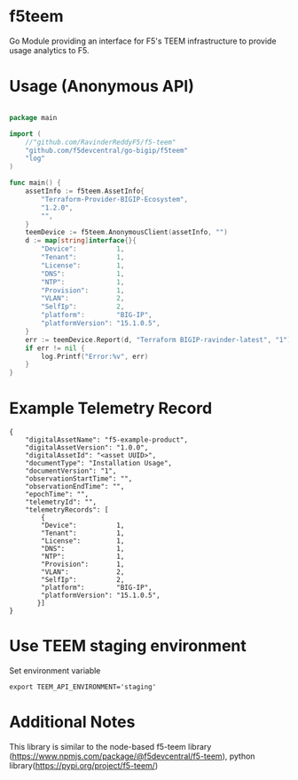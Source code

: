 # f5teem
Go Module providing an interface for F5's TEEM infrastructure to provide usage analytics to F5.

# Usage (Anonymous API)

```go

package main

import (
	//"github.com/RavinderReddyF5/f5-teem"
	"github.com/f5devcentral/go-bigip/f5teem"
	"log"
)

func main() {
	assetInfo := f5teem.AssetInfo{
		"Terraform-Provider-BIGIP-Ecosystem",
		"1.2.0",
		"",
	}
	teemDevice := f5teem.AnonymousClient(assetInfo, "")
	d := map[string]interface{}{
		"Device":          1,
		"Tenant":          1,
		"License":         1,
		"DNS":             1,
		"NTP":             1,
		"Provision":       1,
		"VLAN":            2,
		"SelfIp":          2,
		"platform":        "BIG-IP",
		"platformVersion": "15.1.0.5",
	}
	err := teemDevice.Report(d, "Terraform BIGIP-ravinder-latest", "1")
	if err != nil {
		log.Printf("Error:%v", err)
	}
}
```
# Example Telemetry Record
```
{
    "digitalAssetName": "f5-example-product",
    "digitalAssetVersion": "1.0.0",
    "digitalAssetId": "<asset UUID>",
    "documentType": "Installation Usage",
    "documentVersion": "1",
    "observationStartTime": "",
    "observationEndTime": "",
    "epochTime": "",
    "telemetryId": "",
    "telemetryRecords": [
        {
        "Device":          1,
        "Tenant":          1,
        "License":         1,
        "DNS":             1,
        "NTP":             1,
        "Provision":       1,
        "VLAN":            2,
        "SelfIp":          2,
        "platform":        "BIG-IP",
        "platformVersion": "15.1.0.5",
	   }]
}
```
# Use TEEM staging environment
  Set environment variable
  ```
  export TEEM_API_ENVIRONMENT='staging'
  ```
# Additional Notes
This library is similar to the node-based f5-teem library (https://www.npmjs.com/package/@f5devcentral/f5-teem),
python library(https://pypi.org/project/f5-teem/)
